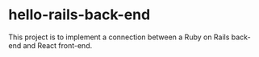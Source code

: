 # hello-rails-back-end
This project is to implement a connection between a Ruby on Rails back-end and React front-end.
